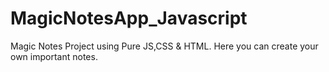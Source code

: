 # MagicNotesApp_Javascript
Magic Notes Project using Pure JS,CSS &amp; HTML.
Here you can create your own important notes.
